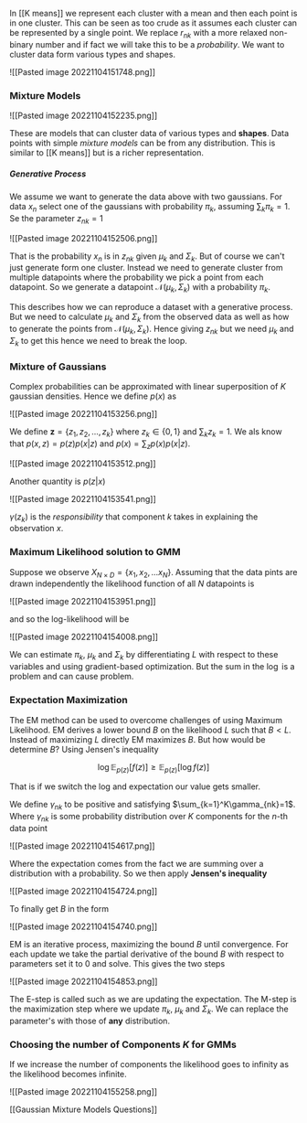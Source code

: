 In [[K means]] we represent each cluster with a mean and then each point is in one cluster. This can be seen as too crude as it assumes each cluster can be represented by a single point. We replace $r_{nk}$ with a more relaxed non-binary number and if fact we will take this to be a *probability*. We want to cluster data form various types and shapes.

![[Pasted image 20221104151748.png]]

### Mixture Models

![[Pasted image 20221104152235.png]]

These are models that can cluster data of various types and **shapes**. Data points with simple *mixture models* can be from any distribution. This is similar to [[K means]] but is a richer representation.

##### Generative Process
We assume we want to generate the data above with two gaussians. For data $x_n$ select one of the gaussians with probability $\pi_k$, assuming $\sum_k\pi_k=1$. Se the parameter $z_{nk}=1$

![[Pasted image 20221104152506.png]]

That is the probability $x_n$ is in $z_{nk}$ given $\mu_k$ and $\Sigma_k$. But of course we can't just generate form one cluster. Instead we need to generate cluster from multiple datapoints where the probability we pick a point from each datapoint. So we generate a datapoint $\mathcal N(\mu_k, \Sigma_k)$ with a probability $\pi_k$.

This describes how we can reproduce a dataset with a generative process. But we need to calculate $\mu_k$ and $\Sigma_k$ from the observed data as well as how to generate the points from $\mathcal N(\mu_k,\Sigma_k)$. Hence giving $z_{nk}$ but we need $\mu_k$ and $\Sigma_k$ to get this hence we need to break the loop.

### Mixture of Gaussians
Complex probabilities can be approximated with linear superposition of $K$ gaussian densities. Hence we define $p(x)$ as 

![[Pasted image 20221104153256.png]]

We define $\mathbf z=\{z_1,z_2,\dots,z_k\}$ where $z_k\in\{0,1\}$ and $\sum_kz_k=1$. We als know that $p(x,z)=p(z)p(x|z)$ and $p(x)=\sum_zp(x)p(x|z)$.

![[Pasted image 20221104153512.png]]

Another quantity is $p(z|x)$

![[Pasted image 20221104153541.png]]

$\gamma(z_k)$ is the *responsibility* that component $k$ takes in explaining the observation $x$.
 
### Maximum Likelihood solution to GMM
Suppose we observe $X_{N\times D}=\{x_1,x_2,\dots x_N\}$. Assuming that the data pints are drawn independently the likelihood function of all $N$ datapoints is 

![[Pasted image 20221104153951.png]]

and so the log-likelihood will be

![[Pasted image 20221104154008.png]]

We can estimate $\pi_k$, $\mu_k$ and $\Sigma_k$ by differentiating $L$ with respect to these variables and using gradient-based optimization. But the sum in the $\log$ is a problem and can cause problem.

### Expectation Maximization
The EM method can be used to overcome challenges of using Maximum Likelihood. EM derives a lower bound $B$ on the likelihood $L$ such that $B<L$. Instead of maximizing $L$ directly EM maximizes $B$. But how would be determine $B$? Using Jensen's inequality

$$\log \mathbb E_{p(z)}[f(z)]\ge\mathbb E_{p(z)}[\log f(z)]$$

That is if we switch the log and expectation our value gets smaller.

We define $\gamma_{nk}$ to be positive and satisfying $\sum_{k=1}^K\gamma_{nk}=1$. Where $\gamma_{nk}$ is some probability distribution over $K$ components for the $n$-th data point

![[Pasted image 20221104154617.png]]

Where the expectation comes from the fact we are summing over a distribution with a probability. So we then apply **Jensen's inequality**

![[Pasted image 20221104154724.png]]

To finally get $B$ in the form

![[Pasted image 20221104154740.png]]


EM is an iterative process, maximizing the bound $B$ until convergence. For each update we take the partial derivative of the bound $B$ with respect to parameters set it to 0 and solve. This gives the two steps

![[Pasted image 20221104154853.png]]

The E-step is called such as we are updating the expectation. The M-step is the maximization step where we update $\pi_k$, $\mu_k$ and $\Sigma_k$. We can replace the parameter's with those of **any** distribution.

### Choosing the number of Components $K$ for GMMs
If we increase the number of components the likelihood goes to infinity as the likelihood becomes infinite.

![[Pasted image 20221104155258.png]]

[[Gaussian Mixture Models Questions]]